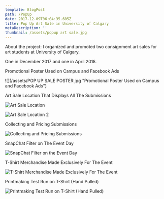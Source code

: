 ```yaml
---
template: BlogPost
path: /PopUp
date: 2017-12-09T06:04:35.605Z
title: Pop Up Art Sale in University of Calgary
metaDescription: ''
thumbnail: /assets/popup art sale.jpg
---
```

About the project: I organized and promoted two consignment art sales for art students at University of Calgary.

One in December 2017 and one in April 2018.

Promotional Poster Used on Campus and Facebook Ads

![](/assets/POP UP SALE POSTER.jpg "Promotional Poster Used on Campus and Facebook Ads")

Art Sale Location That Displays All The Submissions

![](/assets/IMG_5864.JPG "Art Sale Location")

![](/assets/IMG_5953.JPG "Art Sale Location 2")

Collecting and Pricing Submissions

![](/assets/IMG_20161125_133232.jpg "Collecting and Pricing Submissions")

SnapChat Filter on The Event Day

![](/assets/Snapchat-1825071905.jpg "SnapChat Filter on the Event Day")

T-Shirt Merchandise Made Exclusively For The Event

![](/assets/Screenshot_20170406-181019.png "T-Shirt Merchandise Made Exclusively For The Event")

Printmaking Test Run on T-Shirt (Hand Pulled)

![](/assets/IMG_20170310_212047_119.jpg "Printmaking Test Run on T-Shirt (Hand Pulled)")
